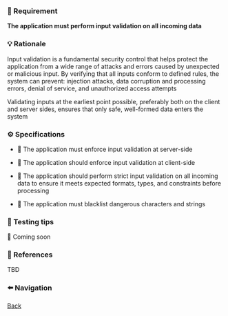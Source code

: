 ### 📌 Requirement
**The application must perform input validation on all incoming data**


### 💡 Rationale 

Input validation is a fundamental security control that helps protect the application from a wide range of attacks and errors caused by unexpected or malicious input. By verifying that all inputs conform to defined rules, the system can prevent: injection attacks, data corruption and processing errors, denial of service, and unauthorized access attempts

Validating inputs at the earliest point possible, preferably both on the client and server sides, ensures that only safe, well-formed data enters the system


### ⚙️ Specifications 

- 📘 The application must enforce input validation at server-side 

- 📘 The application should enforce input validation at client-side 

- 📘 The application should perform strict input validation on all incoming data to ensure it meets expected formats, types, and constraints before processing

- 📘 The application must blacklist dangerous characters and strings



### 🧪 Testing tips 

🚧 Coming soon


### 🔗 References 

TBD


### ⬅️ Navigation 

[Back](Readme.md)
